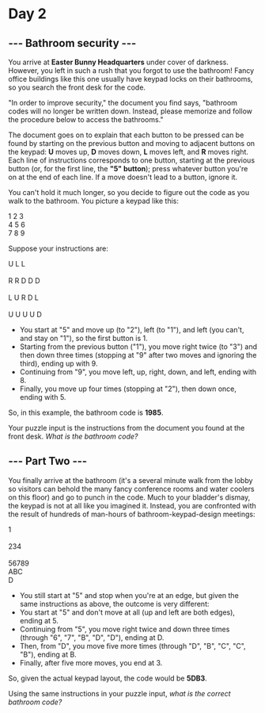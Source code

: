 # Day 2

##  --- Bathroom security ---

You arrive at **Easter Bunny Headquarters** under cover of darkness. However, you left in such a rush that you forgot to use the bathroom! Fancy office buildings like this one usually have keypad locks on their bathrooms, so you search the front desk for the code.

"In order to improve security," the document you find says, "bathroom codes will no longer be written down. Instead, please memorize and follow the procedure below to access the bathrooms."

The document goes on to explain that each button to be pressed can be found by starting on the previous button and moving to adjacent buttons on the keypad: **U** moves up, **D** moves down, **L** moves left, and **R** moves right. Each line of instructions corresponds to one button, starting at the previous button (or, for the first line, the **"5" button**); press whatever button you're on at the end of each line. If a move doesn't lead to a button, ignore it.

You can't hold it much longer, so you decide to figure out the code as you walk to the bathroom. You picture a keypad like this:

 1 2 3  <br />
 4 5 6  <br />
 7 8 9  <br />

Suppose your instructions are:

 U L L  <br />  
 R R D D D  <br />  
 L U R D L  <br />  
 U U U U D  <br />  

- You start at "5" and move up (to "2"), left (to "1"), and left (you can't, and stay on "1"), so the first button is 1.
- Starting from the previous button ("1"), you move right twice (to "3") and then down three times (stopping at "9" after two moves and ignoring the third), ending up with 9.
- Continuing from "9", you move left, up, right, down, and left, ending with 8.
- Finally, you move up four times (stopping at "2"), then down once, ending with 5.

So, in this example, the bathroom code is **1985**.

Your puzzle input is the instructions from the document you found at the front desk. *What is the bathroom code?*

## --- Part Two ---

You finally arrive at the bathroom (it's a several minute walk from the lobby so visitors can behold the many fancy conference rooms and water coolers on this floor) and go to punch in the code. Much to your bladder's dismay, the keypad is not at all like you imagined it. Instead, you are confronted with the result of hundreds of man-hours of bathroom-keypad-design meetings:

  1  <br />      
 234  <br />      
56789  <br />
 ABC  <br />
  D  <br />

- You still start at "5" and stop when you're at an edge, but given the same instructions as above, the outcome is very different:
- You start at "5" and don't move at all (up and left are both edges), ending at 5.
- Continuing from "5", you move right twice and down three times (through "6", "7", "B", "D", "D"), ending at D.
- Then, from "D", you move five more times (through "D", "B", "C", "C", "B"), ending at B.
- Finally, after five more moves, you end at 3.

So, given the actual keypad layout, the code would be **5DB3**.

Using the same instructions in your puzzle input, *what is the correct bathroom code?*

